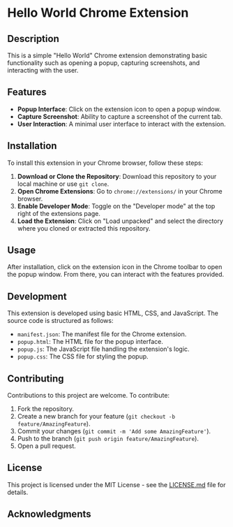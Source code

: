 
# Hello World Chrome Extension

## Description
This is a simple "Hello World" Chrome extension demonstrating basic functionality such as opening a popup, capturing screenshots, and interacting with the user. 

## Features
- **Popup Interface**: Click on the extension icon to open a popup window.
- **Capture Screenshot**: Ability to capture a screenshot of the current tab.
- **User Interaction**: A minimal user interface to interact with the extension.

## Installation
To install this extension in your Chrome browser, follow these steps:

1. **Download or Clone the Repository**: Download this repository to your local machine or use `git clone`.
2. **Open Chrome Extensions**: Go to `chrome://extensions/` in your Chrome browser.
3. **Enable Developer Mode**: Toggle on the "Developer mode" at the top right of the extensions page.
4. **Load the Extension**: Click on "Load unpacked" and select the directory where you cloned or extracted this repository.

## Usage
After installation, click on the extension icon in the Chrome toolbar to open the popup window. From there, you can interact with the features provided.

## Development
This extension is developed using basic HTML, CSS, and JavaScript. The source code is structured as follows:
- `manifest.json`: The manifest file for the Chrome extension.
- `popup.html`: The HTML file for the popup interface.
- `popup.js`: The JavaScript file handling the extension's logic.
- `popup.css`: The CSS file for styling the popup.

## Contributing
Contributions to this project are welcome. To contribute:
1. Fork the repository.
2. Create a new branch for your feature (`git checkout -b feature/AmazingFeature`).
3. Commit your changes (`git commit -m 'Add some AmazingFeature'`).
4. Push to the branch (`git push origin feature/AmazingFeature`).
5. Open a pull request.

## License
This project is licensed under the MIT License - see the [LICENSE.md](LICENSE.md) file for details.

## Acknowledgments

